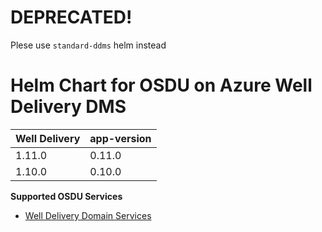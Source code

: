# DEPRECATED! 
Plese use `standard-ddms` helm instead
# Helm Chart for OSDU on Azure Well Delivery DMS 

| Well Delivery     | app-version  |
| ----------------- | ----------   |
| 1.11.0             | 0.11.0        |
| 1.10.0             | 0.10.0        |



__Supported OSDU Services__

- [Well Delivery Domain Services](https://community.opengroup.org/osdu/platform/domain-data-mgmt-services/well-delivery/well-delivery)
